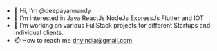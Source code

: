 - 👋 Hi, I’m @deepayannandy
- 👀 I’m interested in Java ReactJs NodeJs ExpressJs Flutter and IOT
- 🌱 I’m working on various FullStack projects for different Startups and individual clients. 
- 📫 How to reach me dnyindia@gmail.com

